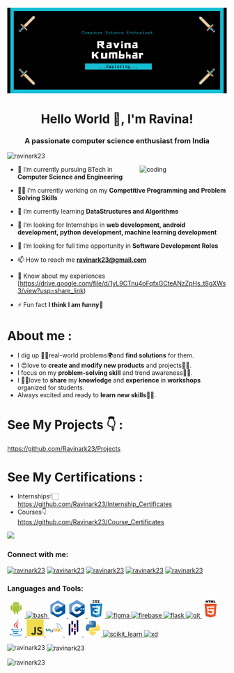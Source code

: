 

<!--
**Ravinark23/Ravinark23** is a ✨ _special_ ✨ repository because its `README.md` (this file) appears on your GitHub profile.

Here are some ideas to get you started:

- 🔭 I’m currently working on ...
- 🌱 I’m currently learning ...
- 👯 I’m looking to collaborate on ...
- 🤔 I’m looking for help with ...
- 💬 Ask me about ...
- 📫 How to reach me: ...
- 😄 Pronouns: ...
- ⚡ Fun fact: ...
-->

<center>

![logo](https://github.com/Ravinark23/Ravinark23/blob/main/Github_Banner.png)

</center>

<h1 align="center">Hello World 👋, I'm Ravina!</h1>
<h3 align="center">A passionate computer science enthusiast from India</h3>
<p align="left"> <img src="https://komarev.com/ghpvc/?username=ravinark23&label=Profile%20views&color=0e75b6&style=flat" alt="ravinark23" /> </p>

<img align="right" alt="coding" width="200" src="https://miro.medium.com/max/1400/1*qdAW1TjCN57h1lbuuzvchg.gif">



- 🔭 I’m currently pursuing BTech in **Computer Science and Engineering**

- 👨‍💻 I’m currently working on my **Competitive Programming and Problem Solving Skills**

- 🤯 I’m currently learning  **DataStructures and Algorithms**

- 🤩 I’m looking for Internships in **web development, android development, python development, machine learning development**

- 🤩 I’m looking for full time opportunity in **Software Development Roles**

- 📫 How to reach me **ravinark23@gmail.com**

- 📄 Know about my experiences [https://drive.google.com/file/d/1yL9CTnu4oFqfxGCteANzZpHs_t8gXWs3/view?usp=share_link)

- ⚡ Fun fact **I think I am funny🤩**


# **About me** :

- I dig up 🕵️‍♀️real-world problems🌍and **find solutions** for them.
- I 😍love to **create and modify new products** and projects👨‍💻.
- I focus on my **problem-solving skill** and trend awareness🕵️‍♀️.
- I 👨‍🏫love to **share** my **knowledge** and **experience** in **workshops** organized for students.
- Always excited and ready to **learn new skills👨‍🎓**.


# **See My Projects 👇** :
  https://github.com/Ravinark23/Projects



# **See My Certifications** :

- Internships👇🏻<br>
    https://github.com/Ravinark23/Internship_Certificates
- Courses👇<br>
    https://github.com/Ravinark23/Course_Certificates

<!-- Contribution Graph-->
[![ ](https://activity-graph.herokuapp.com/graph?username=Ravinark23&theme=xcode&bg_color=0D1117&color=5BCDEC&line=5BCDEC&point=FFFFFF&hide_border=true)](https://github.com/Ravinark23)





<h3 align="left">Connect with me:</h3>
<p align="left">
<a href="https://twitter.com/ravinark23" target="blank"><img align="center" src="https://raw.githubusercontent.com/rahuldkjain/github-profile-readme-generator/master/src/images/icons/Social/twitter.svg" alt="ravinark23" height="30" width="40" /></a>
<a href="https://linkedin.com/in/ravinark23" target="blank"><img align="center" src="https://raw.githubusercontent.com/rahuldkjain/github-profile-readme-generator/master/src/images/icons/Social/linked-in-alt.svg" alt="ravinark23" height="30" width="40" /></a>
<a href="https://instagram.com/ravinark23" target="blank"><img align="center" src="https://raw.githubusercontent.com/rahuldkjain/github-profile-readme-generator/master/src/images/icons/Social/instagram.svg" alt="ravinark23" height="30" width="40" /></a>
<a href="https://www.hackerrank.com/ravinark23" target="blank"><img align="center" src="https://raw.githubusercontent.com/rahuldkjain/github-profile-readme-generator/master/src/images/icons/Social/hackerrank.svg" alt="ravinark23" height="30" width="40" /></a>
<a href="https://www.leetcode.com/ravinark23" target="blank"><img align="center" src="https://raw.githubusercontent.com/rahuldkjain/github-profile-readme-generator/master/src/images/icons/Social/leet-code.svg" alt="ravinark23" height="30" width="40" /></a>
</p>

<h3 align="left">Languages and Tools:</h3>
<p align="left"> <a href="https://developer.android.com" target="_blank" rel="noreferrer"> <img src="https://raw.githubusercontent.com/devicons/devicon/master/icons/android/android-original-wordmark.svg" alt="android" width="40" height="40"/> </a> <a href="https://www.gnu.org/software/bash/" target="_blank" rel="noreferrer"> <img src="https://www.vectorlogo.zone/logos/gnu_bash/gnu_bash-icon.svg" alt="bash" width="40" height="40"/> </a> <a href="https://www.cprogramming.com/" target="_blank" rel="noreferrer"> <img src="https://raw.githubusercontent.com/devicons/devicon/master/icons/c/c-original.svg" alt="c" width="40" height="40"/> </a> <a href="https://www.w3schools.com/cpp/" target="_blank" rel="noreferrer"> <img src="https://raw.githubusercontent.com/devicons/devicon/master/icons/cplusplus/cplusplus-original.svg" alt="cplusplus" width="40" height="40"/> </a> <a href="https://www.w3schools.com/css/" target="_blank" rel="noreferrer"> <img src="https://raw.githubusercontent.com/devicons/devicon/master/icons/css3/css3-original-wordmark.svg" alt="css3" width="40" height="40"/> </a> <a href="https://www.figma.com/" target="_blank" rel="noreferrer"> <img src="https://www.vectorlogo.zone/logos/figma/figma-icon.svg" alt="figma" width="40" height="40"/> </a> <a href="https://firebase.google.com/" target="_blank" rel="noreferrer"> <img src="https://www.vectorlogo.zone/logos/firebase/firebase-icon.svg" alt="firebase" width="40" height="40"/> </a> <a href="https://flask.palletsprojects.com/" target="_blank" rel="noreferrer"> <img src="https://www.vectorlogo.zone/logos/pocoo_flask/pocoo_flask-icon.svg" alt="flask" width="40" height="40"/> </a> <a href="https://git-scm.com/" target="_blank" rel="noreferrer"> <img src="https://www.vectorlogo.zone/logos/git-scm/git-scm-icon.svg" alt="git" width="40" height="40"/> </a> <a href="https://www.w3.org/html/" target="_blank" rel="noreferrer"> <img src="https://raw.githubusercontent.com/devicons/devicon/master/icons/html5/html5-original-wordmark.svg" alt="html5" width="40" height="40"/> </a> <a href="https://www.java.com" target="_blank" rel="noreferrer"> <img src="https://raw.githubusercontent.com/devicons/devicon/master/icons/java/java-original.svg" alt="java" width="40" height="40"/> </a> <a href="https://developer.mozilla.org/en-US/docs/Web/JavaScript" target="_blank" rel="noreferrer"> <img src="https://raw.githubusercontent.com/devicons/devicon/master/icons/javascript/javascript-original.svg" alt="javascript" width="40" height="40"/> </a> <a href="https://www.mysql.com/" target="_blank" rel="noreferrer"> <img src="https://raw.githubusercontent.com/devicons/devicon/master/icons/mysql/mysql-original-wordmark.svg" alt="mysql" width="40" height="40"/> </a> <a href="https://pandas.pydata.org/" target="_blank" rel="noreferrer"> <img src="https://raw.githubusercontent.com/devicons/devicon/2ae2a900d2f041da66e950e4d48052658d850630/icons/pandas/pandas-original.svg" alt="pandas" width="40" height="40"/> </a> <a href="https://www.python.org" target="_blank" rel="noreferrer"> <img src="https://raw.githubusercontent.com/devicons/devicon/master/icons/python/python-original.svg" alt="python" width="40" height="40"/> </a> <a href="https://scikit-learn.org/" target="_blank" rel="noreferrer"> <img src="https://upload.wikimedia.org/wikipedia/commons/0/05/Scikit_learn_logo_small.svg" alt="scikit_learn" width="40" height="40"/> </a> <a href="https://www.adobe.com/products/xd.html" target="_blank" rel="noreferrer"> <img src="https://cdn.worldvectorlogo.com/logos/adobe-xd.svg" alt="xd" width="40" height="40"/> </a> </p>

<p><img align="left" src="https://github-readme-stats.vercel.app/api/top-langs?username=ravinark23&show_icons=true&locale=en&layout=compact" alt="ravinark23" /></p>

<p>&nbsp;<img align="center" src="https://github-readme-stats.vercel.app/api?username=ravinark23&show_icons=true&locale=en" alt="ravinark23" /></p>

<p><img align="center" src="https://github-readme-streak-stats.herokuapp.com/?user=ravinark23&" alt="ravinark23" /></p>
